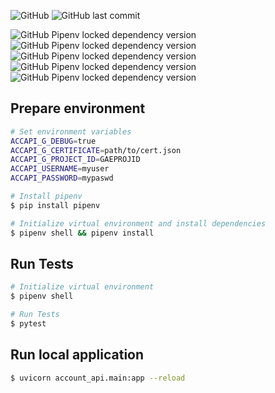 ![GitHub](https://img.shields.io/github/license/FRReinert/accapi)
![GitHub last commit](https://img.shields.io/github/last-commit/FRReinert/accapi)

![GitHub Pipenv locked dependency version](https://img.shields.io/github/pipenv/locked/dependency-version/FRReinert/accapi/fastapi)
![GitHub Pipenv locked dependency version](https://img.shields.io/github/pipenv/locked/dependency-version/FRReinert/accapi/pydantic)
![GitHub Pipenv locked dependency version](https://img.shields.io/github/pipenv/locked/dependency-version/FRReinert/accapi/uvicorn)
![GitHub Pipenv locked dependency version](https://img.shields.io/github/pipenv/locked/dependency-version/FRReinert/accapi/firebase-admin)
![GitHub Pipenv locked dependency version](https://img.shields.io/github/pipenv/locked/dependency-version/FRReinert/accapi/pytest)

## Prepare environment

```sh
# Set environment variables
ACCAPI_G_DEBUG=true
ACCAPI_G_CERTIFICATE=path/to/cert.json
ACCAPI_G_PROJECT_ID=GAEPROJID
ACCAPI_USERNAME=myuser
ACCAPI_PASSWORD=mypaswd

# Install pipenv
$ pip install pipenv

# Initialize virtual environment and install dependencies
$ pipenv shell && pipenv install
```

## Run Tests

```sh
# Initialize virtual environment
$ pipenv shell

# Run Tests
$ pytest
```

## Run local application

```sh
$ uvicorn account_api.main:app --reload 
````